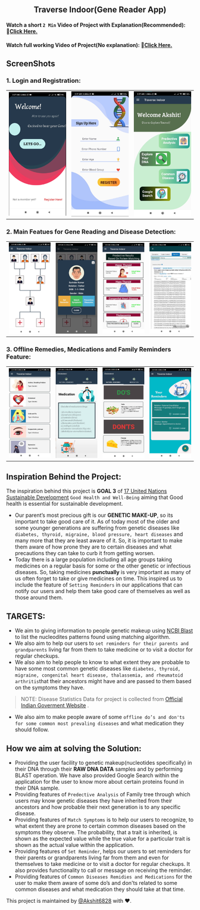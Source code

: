 <h2 align ="center"> Traverse Indoor(Gene Reader App)</h2>

#### Watch a short `2 Min` Video of Project with Explanation(Recommended): 🔗<a href="https://youtu.be/grEA2S86fxA" target="_blank">Click Here.</a>
#### Watch full working Video of Project(No explanation): 🔗<a href="https://youtu.be/-OCHKP7xxXE" target="_blank">Click Here.</a>

<h2> ScreenShots</h2>

### 1. Login and Registration:

<table>
        <tr> 
        <td><img src = "screenshots/opening_screen.png"  width="180"></td>
        <td><img src = "screenshots/register_user.png" width="180"></td>
        <td><img src = "screenshots/dashboard.png" width="180"></td>
        </tr>
</table>

### 2. Main Featues for Gene Reading and Disease Detection:

<table>
        <tr> 
        <td><img src = "screenshots/family_tree.png"  width="180"></td>
        <td><img src = "screenshots/user_profile.png"  width="180"></td>
        <td><img src = "screenshots/results_matching_symptoms.png" width="180"></td>
        <td><img src = "screenshots/ncbi_result.png" width="180"></td>
        </tr>
</table>

### 3. Offline Remedies, Medications  and Family Reminders Feature:


<table>
        <tr> 
        <td><img src = "screenshots/offline_diseases.png"  width="180"></td>
        <td><img src = "screenshots/medications.png" width="180"></td>
        <td><img src = "screenshots/remedies_1.png" width="180"></td>
        <td><img src = "screenshots/reminders.png" width="180"></td>
        </tr>
</table>


## Inspiration Behind the Project:
The inspiration behind this project is  **GOAL 3**  of [17 United Nations Sustainable Development][17 UN Goals]   `Good Health and Well-Being` aiming that Good health is essential for sustainable development.   
 
* Our parent’s most precious gift is our **GENETIC MAKE-UP**, so its important to take good care of it. As of today most of the older and some younger generations are suffering from genetic diseases like `diabetes, thyroid, migraine, blood pressure, heart diseases` and many more that they are least aware of it. So, it is important to make them aware of how prone they are to certain diseases and what precautions they can take to curb it from getting worsen.
* Today there is a large population including all age groups taking medicines on a regular basis for some or the other genetic or infectious diseases. So, taking medicines **punctually** is very important as many of us often forget to take or give medicines on time. This inspired us to include the feature of `Setting Reminders` in our applications that can notify our users and help them take good care of themselves as well as those around them.
## TARGETS:
* We aim to giving information to people genetic makeup using [NCBI Blast][NCBI Blast] to list the nucleodites patterns found using matching algorithm.
* We also aim to help our users to `set reminders for their parents and grandparents` living far from them to take medicine or to visit a doctor for regular checkups.
* We also aim to help people to know to what extent they are probable to have some most common genetic diseases like `diabetes, thyroid, migraine, congenital heart disease, thalassemia, and rheumatoid arthritis`that their ancestors might have and are passed to them based on the symptoms they have. 
> NOTE: Disease Statistics Data for project is collected from [Official Indian Goverment Website][GOV DATA] .

* We also aim to make people aware of some `offline do’s and don'ts for some common most prevaling diseases` and what medication they should follow.

## How we aim at solving the Solution:
* Providing the user facility to genetic makeup(nucleotides specifically) in their DNA through their **RAW DNA DATA** samples and by performing BLAST operation. We have also provided Google Search within the application for the user to know more about certain proteins found in their DNA sample.
* Providing features of `Predective Analysis` of Family tree through which users may know genetic diseases they have inherited from their ancestors and how probable their next generation is to any specific disease.
* Providing features of `Match Symptoms` is to help our users to recognize, to what extent they are prone to certain common diseases based on the symptoms they observe. The probability, that a trait is inherited, is shown as the expected value while the true value for a particular trait is shown as the actual value within the application.
* Providing features of `Set Reminder`, helps our users to set reminders for their parents or grandparents living far from them and even for themselves to take medicine or to visit a doctor for regular checkups. It also provides functionality to call or message on receiving the reminder.
* Providing features of `Common Diseases Remidies and Medications` for the user to make them aware of some do’s and don'ts related to some common diseases and what medication they should take at that time.

This project is maintained by [@Akshit6828][Maintained] with ❤️.

[17 UN Goals]:https://sdgs.un.org/goals
[NCBI Blast]:https://www.ncbi.nlm.nih.gov/
[GOV DATA]:https://data.gov.in/
[Youtube_Video]: https://youtu.be/grEA2S86fxA
[Youtube_Video2]: https://youtu.be/-OCHKP7xxXE
[Maintained]:https://github.com/Akshit6828
